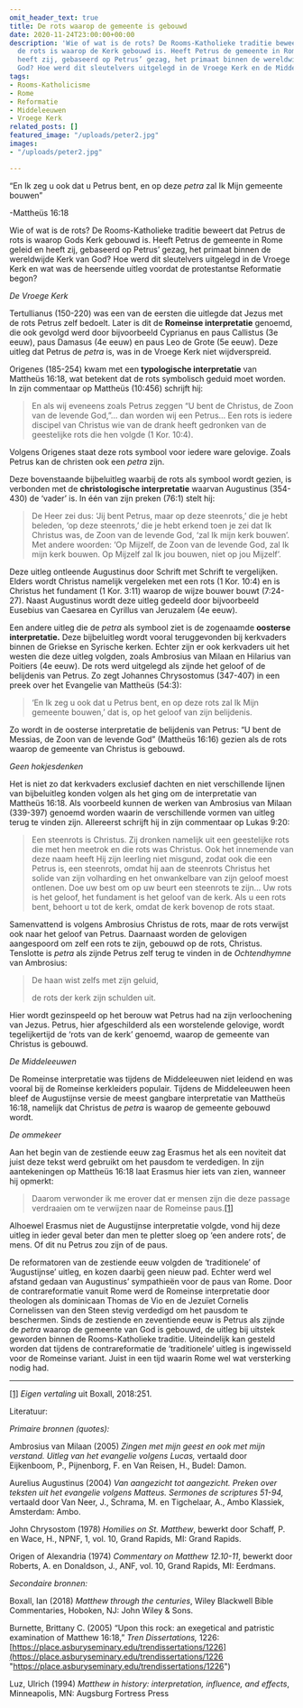 ```yaml
---
omit_header_text: true
title: De rots waarop de gemeente is gebouwd
date: 2020-11-24T23:00:00+00:00
description: 'Wie of wat is de rots? De Rooms-Katholieke traditie beweert dat Petrus
  de rots is waarop de Kerk gebouwd is. Heeft Petrus de gemeente in Rome geleid en
  heeft zij, gebaseerd op Petrus’ gezag, het primaat binnen de wereldwijde Kerk van
  God? Hoe werd dit sleutelvers uitgelegd in de Vroege Kerk en de Middeleeuwen? '
tags:
- Rooms-Katholicisme
- Rome
- Reformatie
- Middeleeuwen
- Vroege Kerk
related_posts: []
featured_image: "/uploads/peter2.jpg"
images:
- "/uploads/peter2.jpg"

---
```

“En Ik zeg u ook dat u Petrus bent, en op deze _petra_ zal Ik Mijn gemeente bouwen”

\-Mattheüs 16:18

Wie of wat is de rots? De Rooms-Katholieke traditie beweert dat Petrus de rots is waarop Gods Kerk gebouwd is. Heeft Petrus de gemeente in Rome geleid en heeft zij, gebaseerd op Petrus’ gezag, het primaat binnen de wereldwijde Kerk van God? Hoe werd dit sleutelvers uitgelegd in de Vroege Kerk en wat was de heersende uitleg voordat de protestantse Reformatie begon?

_De Vroege Kerk_

Tertullianus (150-220) was een van de eersten die uitlegde dat Jezus met de rots Petrus zelf bedoelt. Later is dit de **Romeinse interpretatie** genoemd, die ook gevolgd werd door bijvoorbeeld Cyprianus en paus Callistus (3e eeuw), paus Damasus (4e eeuw) en paus Leo de Grote (5e eeuw). Deze uitleg dat Petrus de _petra_ is, was in de Vroege Kerk niet wijdverspreid.

Origenes (185-254) kwam met een **typologische interpretatie** van Mattheüs 16:18, wat betekent dat de rots symbolisch geduid moet worden. In zijn commentaar op Mattheüs (10:456) schrijft hij:

> En als wij eveneens zoals Petrus zeggen “U bent de Christus, de Zoon van de levende God,”… dan worden wij een Petrus… Een rots is iedere discipel van Christus wie van de drank heeft gedronken van de geestelijke rots die hen volgde (1 Kor. 10:4).

Volgens Origenes staat deze rots symbool voor iedere ware gelovige. Zoals Petrus kan de christen ook een _petra_ zijn.

Deze bovenstaande bijbeluitleg waarbij de rots als symbool wordt gezien, is verbonden met de **christologische interpretatie** waarvan Augustinus (354-430) de ‘vader’ is. In één van zijn preken (76:1) stelt hij:

> De Heer zei dus: ‘Jij bent Petrus, maar op deze steenrots,’ die je hebt beleden, ‘op deze steenrots,’ die je hebt erkend toen je zei dat Ik Christus was, de Zoon van de levende God, ‘zal Ik mijn kerk bouwen’. Met andere woorden: ‘Op Mijzelf, de Zoon van de levende God, zal Ik mijn kerk bouwen. Op Mijzelf zal Ik jou bouwen, niet op jou Mijzelf’.

Deze uitleg ontleende Augustinus door Schrift met Schrift te vergelijken. Elders wordt Christus namelijk vergeleken met een rots (1 Kor. 10:4) en is Christus het fundament (1 Kor. 3:11) waarop de wijze bouwer bouwt (7:24-27). Naast Augustinus wordt deze uitleg gedeeld door bijvoorbeeld Eusebius van Caesarea en Cyrillus van Jeruzalem (4e eeuw).

Een andere uitleg die de _petra_ als symbool ziet is de zogenaamde **oosterse interpretatie.** Deze bijbeluitleg wordt vooral teruggevonden bij kerkvaders binnen de Griekse en Syrische kerken. Echter zijn er ook kerkvaders uit het westen die deze uitleg volgden, zoals Ambrosius van Milaan en Hilarius van Poitiers (4e eeuw). De rots werd uitgelegd als zijnde het geloof of de belijdenis van Petrus. Zo zegt Johannes Chrysostomus (347-407) in een preek over het Evangelie van Mattheüs (54:3):

> ‘En Ik zeg u ook dat u Petrus bent, en op deze rots zal Ik Mijn gemeente bouwen,’ dat is, op het geloof van zijn belijdenis.

Zo wordt in de oosterse interpretatie de belijdenis van Petrus: “U bent de Messias, de Zoon van de levende God” (Mattheüs 16:16) gezien als de rots waarop de gemeente van Christus is gebouwd.

_Geen hokjesdenken_

Het is niet zo dat kerkvaders exclusief dachten en niet verschillende lijnen van bijbeluitleg konden volgen als het ging om de interpretatie van Mattheüs 16:18. Als voorbeeld kunnen de werken van Ambrosius van Milaan (339-397) genoemd worden waarin de verschillende vormen van uitleg terug te vinden zijn. Allereerst schrijft hij in zijn commentaar op Lukas 9:20:

> Een steenrots is Christus. Zij dronken namelijk uit een geestelijke rots die met hen meetrok en die rots was Christus. Ook het innemende van deze naam heeft Hij zijn leerling niet misgund, zodat ook die een Petrus is, een steenrots, omdat hij aan de steenrots Christus het solide van zijn volharding en het onwankelbare van zijn geloof moest ontlenen. Doe uw best om op uw beurt een steenrots te zijn… Uw rots is het geloof, het fundament is het geloof van de kerk. Als u een rots bent, behoort u tot de kerk, omdat de kerk bovenop de rots staat.

Samenvattend is volgens Ambrosius Christus de rots, maar de rots verwijst ook naar het geloof van Petrus. Daarnaast worden de gelovigen aangespoord om zelf een rots te zijn, gebouwd op de rots, Christus. Tenslotte is _petra_ als zijnde Petrus zelf terug te vinden in de _Ochtendhymne_ van Ambrosius:

> De haan wist zelfs met zijn geluid,
>
> de rots der kerk zijn schulden uit.

Hier wordt gezinspeeld op het berouw wat Petrus had na zijn verloochening van Jezus. Petrus, hier afgeschilderd als een worstelende gelovige, wordt tegelijkertijd de ‘rots van de kerk’ genoemd, waarop de gemeente van Christus is gebouwd.

_De Middeleeuwen_

De Romeinse interpretatie was tijdens de Middeleeuwen niet leidend en was vooral bij de Romeinse kerkleiders populair. Tijdens de Middeleeuwen heen bleef de Augustijnse versie de meest gangbare interpretatie van Mattheüs 16:18, namelijk dat Christus de _petra_ is waarop de gemeente gebouwd wordt.

_De ommekeer_

Aan het begin van de zestiende eeuw zag Erasmus het als een noviteit dat juist deze tekst werd gebruikt om het pausdom te verdedigen. In zijn aantekeningen op Mattheüs 16:18 laat Erasmus hier iets van zien, wanneer hij opmerkt:

> Daarom verwonder ik me erover dat er mensen zijn die deze passage verdraaien om te verwijzen naar de Romeinse paus.[\[1\]](#_ftn1)

Alhoewel Erasmus niet de Augustijnse interpretatie volgde, vond hij deze uitleg in ieder geval beter dan men te pletter sloeg op ‘een andere rots’, de mens. Of dit nu Petrus zou zijn of de paus.

De reformatoren van de zestiende eeuw volgden de ‘traditionele’ of ‘Augustijnse’ uitleg, en kozen daarbij geen nieuw pad. Echter werd wel afstand gedaan van Augustinus’ sympathieën voor de paus van Rome. Door de contrareformatie vanuit Rome werd de Romeinse interpretatie door theologen als dominicaan Thomas de Vio en de Jezuïet Cornelis Cornelissen van den Steen stevig verdedigd om het pausdom te beschermen. Sinds de zestiende en zeventiende eeuw is Petrus als zijnde de _petra_ waarop de gemeente van God is gebouwd, de uitleg bij uitstek geworden binnen de Rooms-Katholieke traditie. Uiteindelijk kan gesteld worden dat tijdens de contrareformatie de ‘traditionele’ uitleg is ingewisseld voor de  Romeinse variant. Juist in een tijd waarin Rome wel wat versterking nodig had.

***

[\[1\]](#_ftnref1) _Eigen vertaling_ uit Boxall, 2018:251.

Literatuur:

_Primaire bronnen (quotes):_

Ambrosius van Milaan (2005) _Zingen met mijn geest en ook met mijn verstand. Uitleg van het evangelie volgens Lucas,_ vertaald door Eijkenboom, P., Pijnenborg, F. en Van Reisen, H., Budel: Damon.

Aurelius Augustinus (2004) _Van aangezicht tot aangezicht. Preken over teksten uit het evangelie volgens Matteus. Sermones de scriptures 51-94,_ vertaald door Van Neer, J., Schrama, M. en Tigchelaar, A., Ambo Klassiek, Amsterdam: Ambo.

John Chrysostom (1978) _Homilies on St. Matthew_, bewerkt door Schaff, P. en Wace, H., NPNF, 1, vol. 10, Grand Rapids, MI: Grand Rapids.

Origen of Alexandria (1974) _Commentary on Matthew 12.10-11_, bewerkt door Roberts, A. en Donaldson, J., ANF, vol. 10, Grand Rapids, MI: Eerdmans.

_Secondaire bronnen:_

Boxall, Ian (2018) _Matthew through the centuries_, Wiley Blackwell Bible Commentaries, Hoboken, NJ: John Wiley & Sons.

Burnette, Brittany C. (2005) “Upon this rock: an exegetical and patristic examination of Matthew 16:18,” _Tren Dissertations,_ 1226: [https://place.asburyseminary.edu/trendissertations/1226](https://place.asburyseminary.edu/trendissertations/1226 "https://place.asburyseminary.edu/trendissertations/1226")

Luz, Ulrich (1994) _Matthew in history: interpretation, influence, and effects_, Minneapolis, MN: Augsburg Fortress Press